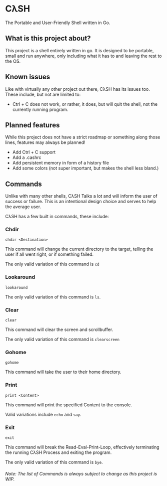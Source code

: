 # CλSH
The Portable and User-Friendly Shell written in Go.

## What is this project about?
This project is a shell entirely written in go. It is designed to be portable, small and run anywhere, only including what it has to and leaving the rest to the OS.

## Known issues
Like with virtually any other project out there, CλSH has its issues too. These include, but not are limited to:

- Ctrl + C does not work, or rather, it does, but will quit the shell, not the currently running program.

## Planned features
While this project does not have a strict roadmap or something along those lines, features may always be planned!

- Add Ctrl + C support
- Add a .cashrc 
- Add persistent memory in form of a history file
- Add some colors (not super important, but makes the shell less bland.)

## Commands
Unlike with many other shells, CλSH Talks a lot and will inform the user of success or failure. This is an intentional design choice and serves to help the average user. 

CλSH has a few built in commands, these include: 

### Chdir
```Console
chdir <Destination>
```
This command will change the current directory to the target, telling the user if all went right, or if something failed.

The only valid variation of this command is ```cd```

### Lookaround
```Console
lookaround
```

The only valid variation of this command is ```ls```.

### Clear
```console
clear
```
This command will clear the screen and scrollbuffer.

The only valid variation of this command is ```clearscreen```

### Gohome
```Console
gohome
```
This command will take the user to their home directory.

### Print
```Console
print <Content>
```
This command will print the specified Content to the console.

Valid variations include ```echo``` and ```say```.

### Exit
```Console
exit
```
This command will break the Read-Eval-Print-Loop, effectively terminating the running CλSH Process and exiting the program.

The only valid variation of this command is ```bye```.

###### Note: The list of Commands is always subject to change as this project is WIP.
